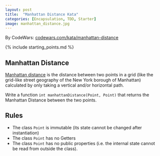 ```yaml
---
layout: post
title:  "Manhattan Distance Kata"
categories: [Encapsulation, TDD, Starter]
image: manhattan_distance.jpg
---
```


By CodeWars: [codewars.com/kata/manhattan-distance](https://www.codewars.com/kata/manhattan-distance)

{% include starting_points.md %}

## Manhattan Distance

[Manhattan distance](http://en.wikipedia.org/wiki/Manhattan_distance) is the distance between two points in a grid (like the grid-like street geography of the New York borough of Manhattan) calculated by only taking a vertical and/or horizontal path.

Write a function `int manhattanDistance(Point, Point)` that returns the Manhattan Distance between the two points.

## Rules
* The class `Point` is immutable (its state cannot be changed after instantiation)
* The class `Point` has no Getters
* The class `Point` has no public properties (i.e. the internal state cannot be read from outside the class).

